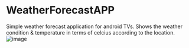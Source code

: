 # WeatherForecastAPP
Simple weather forecast application for android TVs. Shows the weather condition &amp; temperature in terms of celcius according to the location.
![image](https://user-images.githubusercontent.com/56725739/205195200-d083f07c-e475-47ca-b8df-2f7aaed373f2.png)
